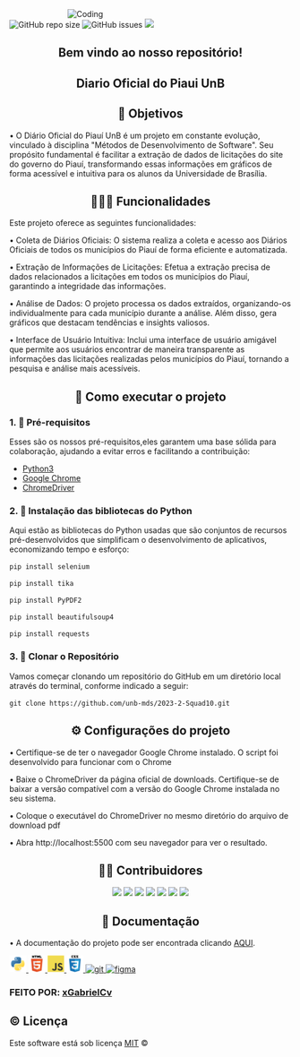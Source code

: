 <!--

S
A
I

D
A
Q
U
I

S
E
U

C
U
R
I
O
S
O

ASS: xGabrielCv 

-->

<img align="right" alt="Coding" width="400" src= 'https://dl.openseauserdata.com/cache/originImage/files/527a9783c28c70962773a73db797ea4d.gif'>

![GitHub repo size](https://img.shields.io/github/repo-size/unb-mds/2023-2-Squad10?style=for-the-badge)
![GitHub issues](https://img.shields.io/github/issues/unb-mds/2023-2-Squad10?style=for-the-badge)
![](https://komarev.com/ghpvc/?username=unb-mds&repo=2023-2-Squad10&color=blueviolet&style=flat&label=Views)


<div align="center">
  <h2>Bem vindo ao nosso repositório! </h2>
</div> 

<div align="center">
  <h2>Diario Oficial do Piaui UnB </h2>
</div> 

<div align="center">
  <h2>🎯 Objetivos </h2>
</div> 

• O Diário Oficial do Piauí UnB é um projeto em constante evolução, vinculado à disciplina "Métodos de Desenvolvimento de Software". Seu propósito fundamental é facilitar a extração de dados de licitações do site do governo do Piauí, transformando essas informações em gráficos de forma acessível e intuitiva para os alunos da Universidade de Brasília.

<div align="center">
  <h2>👩🏾‍💻 Funcionalidades </h2>
</div> 

Este projeto oferece as seguintes funcionalidades:

• Coleta de Diários Oficiais: O sistema realiza a coleta e acesso aos Diários Oficiais de todos os municípios do Piauí de forma eficiente e automatizada.

• Extração de Informações de Licitações: Efetua a extração precisa de dados relacionados a licitações em todos os municípios do Piauí, garantindo a integridade das informações.

• Análise de Dados: O projeto processa os dados extraídos, organizando-os individualmente para cada município durante a análise. Além disso, gera gráficos que destacam tendências e insights valiosos.

• Interface de Usuário Intuitiva: Inclui uma interface de usuário amigável que permite aos usuários encontrar de maneira transparente as informações das licitações realizadas pelos municípios do Piauí, tornando a pesquisa e análise mais acessíveis.

<div align="center">
  <h2>🤞 Como executar o projeto </h2>
</div> 

### 1. 🔑 Pré-requisitos
Esses são os nossos pré-requisitos,eles garantem uma base sólida para colaboração, ajudando a evitar erros e facilitando a contribuição:
- [Python3](https://www.python.org/downloads/)
- [Google Chrome](https://www.google.pt/intl/pt-PT/chrome/?brand=JJTC&gclid=CjwKCAiAjfyqBhAsEiwA-UdzJMg9rrK6120NVHWXKNS773PEP1Du65dqiZWcktY_KxHpRkV4SV03XBoCri8QAvD_BwE&gclsrc=aw.ds)
- [ChromeDriver](https://chromedriver.chromium.org/downloads)

### 2. 📑 Instalação das bibliotecas do Python
Aqui estão as bibliotecas do Python usadas que são conjuntos de recursos pré-desenvolvidos que simplificam o desenvolvimento de aplicativos, economizando tempo e esforço:
```
pip install selenium
```
```
pip install tika
```
```
pip install PyPDF2
```
```
pip install beautifulsoup4
```
```
pip install requests
```

### 3. 📍 Clonar o Repositório
Vamos começar clonando um repositório do GitHub em um diretório local através do terminal, conforme indicado a seguir:
```
git clone https://github.com/unb-mds/2023-2-Squad10.git
```
  	
  
<div align="center">
  <h2>⚙️ Configurações do projeto </h2>
</div>

• Certifique-se de ter o navegador Google Chrome instalado. O script foi desenvolvido para funcionar com o Chrome
  
• Baixe o ChromeDriver da página oficial de downloads. Certifique-se de baixar a versão compatível com a versão do Google Chrome instalada no seu sistema.

• Coloque o executável do ChromeDriver no mesmo diretório do arquivo de download pdf

• Abra http://localhost:5500 com seu navegador para ver o resultado.

<div align="center">
  <h2>👩‍💻 Contribuidores </h2>
</div> 

<div align="center"> 
 <img src="https://avatars.githubusercontent.com/u/119907827?v=4" width="100"/>
 <img src="https://avatars.githubusercontent.com/u/87997616?v=4" width="100" />
 <img src="https://avatars.githubusercontent.com/u/90454615?v=4" width="100"/>
 <img src="https://avatars.githubusercontent.com/u/124631520?v=4" width="100"/>
 <img src="https://avatars.githubusercontent.com/u/98980548?v=4" width="100"/>
 <img src="https://avatars.githubusercontent.com/u/101183266?v=4" width="100"/>
 <img src="https://avatars.githubusercontent.com/u/109704535?v=4" width="100"/>
</div>

<div align="center">
  <h2>📄 Documentação </h2>
</div>

• A documentação do projeto pode ser encontrada clicando [AQUI](https://unb-mds.github.io/2023-2-Squad10/).





<p align="left">
    <a href="https://www.python.org" target="_blank" rel="noreferrer">
        <img src="https://raw.githubusercontent.com/devicons/devicon/master/icons/python/python-original.svg" alt="python" width="30" height="30"/>
    </a>
    <a href="https://www.w3.org/html/" target="_blank" rel="noreferrer">
        <img src="https://raw.githubusercontent.com/devicons/devicon/master/icons/html5/html5-original-wordmark.svg" alt="html5" width="30" height="30"/>
    </a>
    <a href="https://developer.mozilla.org/en-US/docs/Web/JavaScript" target="_blank" rel="noreferrer">
        <img src="https://raw.githubusercontent.com/devicons/devicon/master/icons/javascript/javascript-original.svg" alt="javascript" width="30" height="30"/>
    </a>
    <a href="https://www.w3schools.com/css/" target="_blank" rel="noreferrer">
        <img src="https://raw.githubusercontent.com/devicons/devicon/master/icons/css3/css3-original-wordmark.svg" alt="css3" width="30" height="30"/>
    </a>
    <a href="https://git-scm.com/" target="_blank" rel="noreferrer">
        <img src="https://www.vectorlogo.zone/logos/git-scm/git-scm-icon.svg" alt="git" width="30" height="30"/>
    </a>
    <a href="https://www.figma.com/" target="_blank" rel="noreferrer">
        <img src="https://www.vectorlogo.zone/logos/figma/figma-icon.svg" alt="figma" width="30" height="30"/>
    </a>
</p>




### FEITO POR: [xGabrielCv](https://github.com/xGabrielCv)










## ©️ Licença 

Este software está sob licença [MIT](https://github.com/nhn/tui.editor/blob/master/LICENSE) ©
